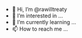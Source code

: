 - 👋 Hi, I’m @rawilltreaty
- 👀 I’m interested in ...
- 🌱 I’m currently learning ...
- 📫 How to reach me ...

<!---
rawilltreaty/rawilltreaty is a ✨ special ✨ repository because its `README.md` (this file) appears on your GitHub profile.
You can click the Preview link to take a look at your changes.
--->
